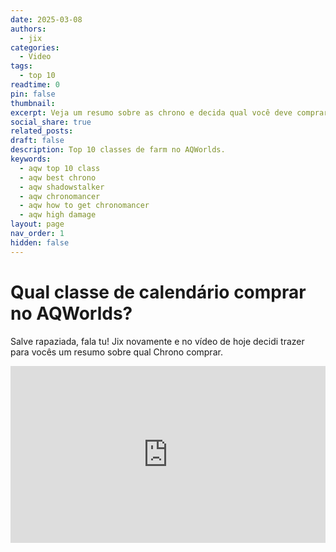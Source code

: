```yaml
---
date: 2025-03-08
authors:
  - jix
categories:
  - Video
tags:
  - top 10
readtime: 0
pin: false
thumbnail: 
excerpt: Veja um resumo sobre as chrono e decida qual você deve comprar no AQWorlds.
social_share: true
related_posts: 
draft: false
description: Top 10 classes de farm no AQWorlds.
keywords:
  - aqw top 10 class
  - aqw best chrono
  - aqw shadowstalker 
  - aqw chronomancer
  - aqw how to get chronomancer
  - aqw high damage
layout: page
nav_order: 1
hidden: false
---
```


# Qual classe de calendário comprar no AQWorlds?

Salve rapaziada, fala tu! Jix novamente e no vídeo de hoje decidi trazer para vocês um resumo sobre qual Chrono comprar.

<div style="position: relative; width: 100%; padding-bottom: 56.25%; height: 0; overflow: hidden;">
  <iframe 
    src="https://www.youtube.com/embed/9fx3C9E_XQI?si=Q_Lxz7nA6-6glzhX" 
    title="YouTube video player" 
    frameborder="0" 
    allow="accelerometer; autoplay; clipboard-write; encrypted-media; gyroscope; picture-in-picture; web-share" 
    referrerpolicy="strict-origin-when-cross-origin" 
    allowfullscreen 
    style="position: absolute; top: 0; left: 0; width: 100%; height: 100%;"
  ></iframe>
</div>


